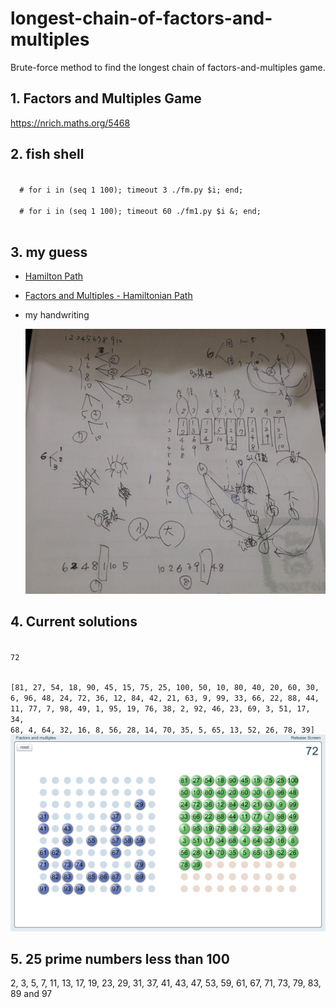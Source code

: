 # longest-chain-of-factors-and-multiples
Brute-force method to find the longest chain of factors-and-multiples game.

## 1. Factors and Multiples Game
https://nrich.maths.org/5468

## 2. fish shell
  <code fish>
  # for i in (seq 1 100); timeout 3 ./fm.py $i; end;
  </code>

  <code fish>
  # for i in (seq 1 100); timeout 60 ./fm1.py $i &; end;
  </code>

## 3. my guess
* [Hamilton Path](https://en.wikipedia.org/wiki/Hamiltonian_path)
* [Factors and Multiples - Hamiltonian Path](http://mathforum.org/library/drmath/view/54255.html)
* my handwriting

  ![handwriting](images/my_guess.jpg?raw=true)

## 4. Current solutions
<code>
72

[81, 27, 54, 18, 90, 45, 15, 75, 25, 100, 50, 10, 80, 40, 20, 60, 30, 6, 96, 48, 24, 72, 36, 12, 84, 42, 21, 63, 9, 99, 33, 66, 22, 88, 44, 11, 77, 7, 98, 49, 1, 95, 19, 76, 38, 2, 92, 46, 23, 69, 3, 51, 17, 34, 68, 4, 64, 32, 16, 8, 56, 28, 14, 70, 35, 5, 65, 13, 52, 26, 78, 39]
</code>
![72](images/72.png?raw=true)

## 5. 25 prime numbers less than 100
2, 3, 5, 7, 11, 13, 17, 19, 23, 29, 31, 37, 41, 43, 47, 53, 59, 61, 67, 71, 73, 79, 83, 89 and 97
